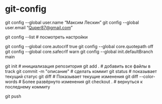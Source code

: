 # git-config

git config --global user.name “Максим Лескин”
git config --global user.email “Quper87@gmail.com”

git config --list # посмотреть настройки

git config --global core.autocrlf true
git config --global core.quotepath off
git config --global core.safecrlf warn
git config --global init.defaultBranch main

git init # инициализация репозитория
git add . # добавить все файлы в track
git commit -m "описание" # сделать коммит
git status # показывает текущий статус
git diff # Показывает текущие изменения 
git diff --color-words # Более развёрнуто изменения
git checkout . # вернуться к последнему коммиту

git push